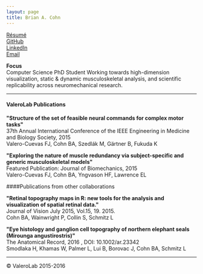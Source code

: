 ```yaml
---
layout: page
title: Brian A. Cohn
---
```


[Résumé](https://www.sharelatex.com/github/repos/bcohn12/resume/builds/latest/output.pdf)  
[GitHub](https://github.com/bcohn12)  
[LinkedIn](https://linkedin.com/in/brianalexandercohn)  
[Email](mailto:brian.cohn@usc.edu)

**Focus**  
Computer Science PhD Student Working towards high-dimension visualization, static & dynamic musculoskeletal analysis, and scientific replicability across neuromechanical research.

_________


#### ValeroLab Publications

**"Structure of the set of feasible neural commands for complex motor tasks"**  
37th Annual International Conference of the IEEE Engineering in Medicine and Biology Society, 2015  
Valero-Cuevas FJ, Cohn BA, Szedlák M, Gärtner B, Fukuda K
	
**"Exploring the nature of muscle redundancy via subject-specific and generic musculoskeletal models"**  
Featured Publication: Journal of Biomechanics, 2015  
Valero-Cuevas FJ, Cohn BA, Yngvason HF, Lawrence EL

####Publications from other collaborations

**"Retinal topography maps in R: new tools for the analysis and visualization of spatial retinal data."**  
 Journal of Vision July 2015, Vol.15, 19. 2015.  
Cohn BA, Wainwright P, Collin S, Schmitz L 

**"Eye histology and ganglion cell topography of northern elephant seals (Mirounga angustirostris)"**  
The Anatomical Record, 2016 , DOI: 10.1002/ar.23342  
Smodlaka H, Khamas W, Palmer L, Lui B, Borovac J, Cohn BA, Schmitz L   
_____________________

© ValeroLab 2015-2016


